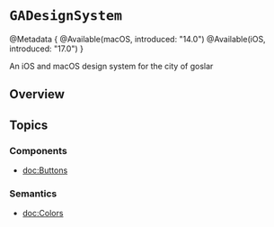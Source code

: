 # ``GADesignSystem``

@Metadata {
    @Available(macOS, introduced: "14.0")
    @Available(iOS, introduced: "17.0")
}

An iOS and macOS design system for the city of goslar

## Overview



## Topics

### Components
- <doc:Buttons>
### Semantics
- <doc:Colors>
